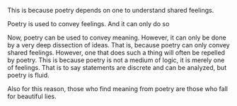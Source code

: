 This is because poetry depends on one to understand shared feelings.

Poetry is used to convey feelings.
And it can only do so 

Now, poetry can be used to convey meaning.
However, it can only be done by a very deep dissection of ideas.
That is, because poetry can only convey shared feelings.
However, one that does such a thing will often be repelled by poetry.
This is because poetry is not a medium of logic, it is merely one of feelings.
That is to say statements are discrete and can be analyzed, but poetry is fluid.

Also for this reason, those who find meaning from poetry are those who fall for beautiful lies.
